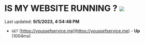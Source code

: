 # IS MY WEBSITE RUNNING ? [![](https://img.shields.io/static/v1?label=Sponsor&message=%E2%9D%A4&logo=GitHub&color=%23fe8e86)](https://github.com/sponsors/<username>)

Last updated: **9/5/2023, 4:54:48 PM**

- `GET` [https://youssefservice.me](https://youssefservice.me) - **Up** (1004ms)
